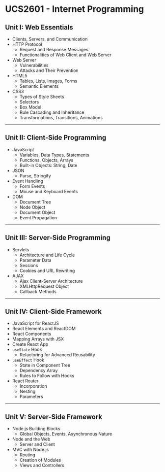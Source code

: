 # UCS2601 - Internet Programming


## Unit I: Web Essentials

- Clients, Servers, and Communication  
- HTTP Protocol  
  - Request and Response Messages  
  - Functionalities of Web Client and Web Server  
- Web Server  
  - Vulnerabilities  
  - Attacks and Their Prevention  
- HTML5  
  - Tables, Lists, Images, Forms  
  - Semantic Elements  
- CSS3  
  - Types of Style Sheets  
  - Selectors  
  - Box Model  
  - Rule Cascading and Inheritance  
  - Transformations, Transitions, Animations  

---

## Unit II: Client-Side Programming

- JavaScript  
  - Variables, Data Types, Statements  
  - Functions, Objects, Arrays  
  - Built-in Objects: String, Date  
- JSON  
  - Parse, Stringify  
- Event Handling  
  - Form Events  
  - Mouse and Keyboard Events  
- DOM  
  - Document Tree  
  - Node Object  
  - Document Object  
  - Event Propagation  

---

## Unit III: Server-Side Programming

- Servlets  
  - Architecture and Life Cycle  
  - Parameter Data  
  - Sessions  
  - Cookies and URL Rewriting  
- AJAX  
  - Ajax Client-Server Architecture  
  - XMLHttpRequest Object  
  - Callback Methods  

---

## Unit IV: Client-Side Framework

- JavaScript for ReactJS  
- React Elements and ReactDOM  
- React Components  
- Mapping Arrays with JSX  
- Create React App  
- `useState` Hook  
  - Refactoring for Advanced Reusability  
- `useEffect` Hook  
  - State in Component Tree  
  - Dependency Array  
  - Rules to Follow with Hooks  
- React Router  
  - Incorporation  
  - Nesting  
  - Parameters  

---

## Unit V: Server-Side Framework

- Node.js Building Blocks  
  - Global Objects, Events, Asynchronous Nature  
- Node and the Web  
  - Server and Client  
- MVC with Node.js  
  - Routing  
  - Creation of Modules  
  - Views and Controllers  
